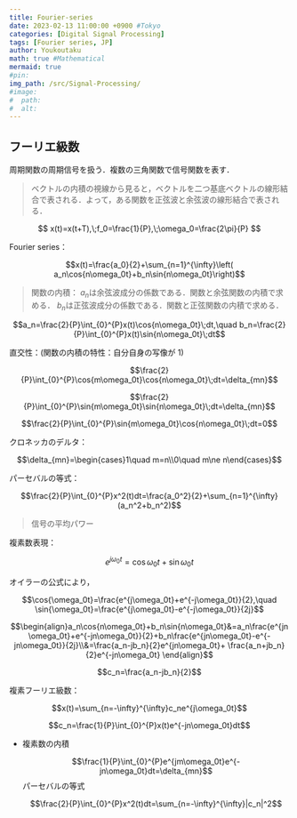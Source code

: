 ```yaml
---
title: Fourier-series
date: 2023-02-13 11:00:00 +0900 #Tokyo
categories: [Digital Signal Processing]
tags: [Fourier series, JP]
author: Youkoutaku
math: true #Mathematical
mermaid: true
#pin:
img_path: /src/Signal-Processing/
#image:
#  path:
#  alt:
---
```


## フーリエ級数

周期関数の周期信号を扱う．複数の三角関数で信号関数を表す．

> ベクトルの内積の視線から見ると，ベクトルを二つ基底ベクトルの線形結合で表される．よって，ある関数を正弦波と余弦波の線形結合で表される．

$$
x(t)=x(t+T),\;f_0=\frac{1}{P},\;\omega_0=\frac{2\pi}{P}
$$

Fourier series：

$$x(t)=\frac{a_0}{2}+\sum_{n=1}^{\infty}\left( a_n\cos{n\omega_0t}+b_n\sin{n\omega_0t}\right)$$

> 関数の内積：
> $a_n$は余弦波成分の係数である．関数と余弦関数の内積で求める．
> $b_n$は正弦波成分の係数である．関数と正弦関数の内積で求める．

$$a_n=\frac{2}{P}\int_{0}^{P}x(t)\cos{n\omega_0t}\;dt,\quad b_n=\frac{2}{P}\int_{0}^{P}x(t)\sin{n\omega_0t}\;dt$$

直交性：(関数の内積の特性：自分自身の写像が 1)

$$\frac{2}{P}\int_{0}^{P}\cos{m\omega_0t}\cos{n\omega_0t}\;dt=\delta_{mn}$$

$$\frac{2}{P}\int_{0}^{P}\sin{m\omega_0t}\sin{n\omega_0t}\;dt=\delta_{mn}$$

$$\frac{2}{P}\int_{0}^{P}\sin{m\omega_0t}\cos{n\omega_0t}\;dt=0$$

クロネッカのデルタ：

$$\delta_{mn}=\begin{cases}1\quad m=n\\0\quad m\ne n\end{cases}$$

パーセバルの等式：

$$\frac{2}{P}\int_{0}^{P}x^2(t)dt=\frac{a_0^2}{2}+\sum_{n=1}^{\infty}(a_n^2+b_n^2)$$

> 信号の平均パワー

複素数表現：

$$e^{j\omega_0t}=\cos{\omega_0t}+\sin{\omega_0t}$$

オイラーの公式により，

$$\cos{\omega_0t}=\frac{e^{j\omega_0t}+e^{-j\omega_0t}}{2},\quad \sin{\omega_0t}=\frac{e^{j\omega_0t}-e^{-j\omega_0t}}{2j}$$

$$\begin{align}a_n\cos{n\omega_0t}+b_n\sin{n\omega_0t}&=a_n\frac{e^{jn\omega_0t}+e^{-jn\omega_0t}}{2}+b_n\frac{e^{jn\omega_0t}-e^{-jn\omega_0t}}{2j}\\&=\frac{a_n-jb_n}{2}e^{jn\omega_0t}+ \frac{a_n+jb_n}{2}e^{-jn\omega_0t} \end{align}$$

$$c_n=\frac{a_n-jb_n}{2}$$

複素フーリエ級数：

$$x(t)=\sum_{n=-\infty}^{\infty}c_ne^{j\omega_0t}$$

$$c_n=\frac{1}{P}\int_{0}^{P}x(t)e^{-jn\omega_0t}dt$$

- 複素数の内積

  $$\frac{1}{P}\int_{0}^{P}e^{jm\omega_0t}e^{-jn\omega_0t}dt=\delta_{mn}$$
  パーセバルの等式

  $$\frac{2}{P}\int_{0}^{P}x^2(t)dt=\sum_{n=-\infty}^{\infty}|c_n|^2$$
